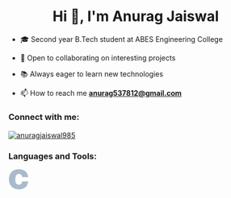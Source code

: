 <h1 align="center">Hi 👋, I'm Anurag Jaiswal</h1>

- 🎓 Second year B.Tech student at ABES Engineering College


- 🔭 Open to collaborating on interesting projects
- 📚 Always eager to learn new technologies
- 📫 How to reach me **anurag537812@gmail.com**

<h3 align="left">Connect with me:</h3>
<p align="left">
<a href="https://linkedin.com/in/anuragjaiswal985" target="blank"><img align="center" src="https://raw.githubusercontent.com/rahuldkjain/github-profile-readme-generator/master/src/images/icons/Social/linked-in-alt.svg" alt="anuragjaiswal985" height="30" width="40" /></a>

</p>

<h3 align="left">Languages and Tools:</h3>
<p align="left"> <a href="https://www.cprogramming.com/" target="_blank" rel="noreferrer"> <img src="https://raw.githubusercontent.com/devicons/devicon/master/icons/c/c-original.svg" alt="c" width="40" height="40"/> </a>  </p>
